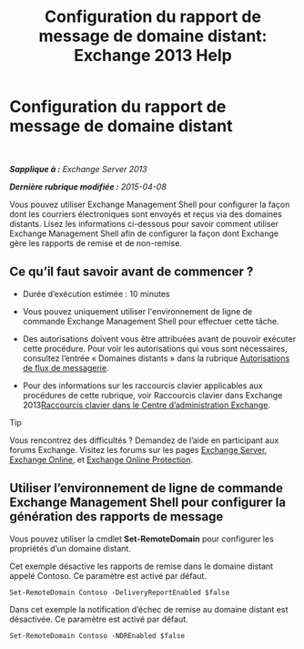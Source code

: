 ﻿---
title: 'Configuration du rapport de message de domaine distant: Exchange 2013 Help'
TOCTitle: Configuration du rapport de message de domaine distant
ms:assetid: 73dc686a-e7a3-44c7-b82f-f52ff9273199
ms:mtpsurl: https://technet.microsoft.com/fr-fr/library/JJ649325(v=EXCHG.150)
ms:contentKeyID: 50478455
ms.date: 04/24/2018
mtps_version: v=EXCHG.150
ms.translationtype: HT
---

# Configuration du rapport de message de domaine distant

 

_**Sapplique à :** Exchange Server 2013_

_**Dernière rubrique modifiée :** 2015-04-08_

Vous pouvez utiliser Exchange Management Shell pour configurer la façon dont les courriers électroniques sont envoyés et reçus via des domaines distants. Lisez les informations ci-dessous pour savoir comment utiliser Exchange Management Shell afin de configurer la façon dont Exchange gère les rapports de remise et de non-remise.

## Ce qu’il faut savoir avant de commencer ?

  - Durée d’exécution estimée : 10 minutes

  - Vous pouvez uniquement utiliser l'environnement de ligne de commande Exchange Management Shell pour effectuer cette tâche.

  - Des autorisations doivent vous être attribuées avant de pouvoir exécuter cette procédure. Pour voir les autorisations qui vous sont nécessaires, consultez l’entrée « Domaines distants » dans la rubrique [Autorisations de flux de messagerie](mail-flow-permissions-exchange-2013-help.md).

  - Pour des informations sur les raccourcis clavier applicables aux procédures de cette rubrique, voir Raccourcis clavier dans Exchange 2013[Raccourcis clavier dans le Centre d’administration Exchange](keyboard-shortcuts-in-the-exchange-admin-center-exchange-online-protection-help.md).

> [!TIP]
> Vous rencontrez des difficultés ? Demandez de l’aide en participant aux forums Exchange. Visitez les forums sur les pages <a href="https://go.microsoft.com/fwlink/p/?linkid=60612">Exchange Server</a>, <a href="https://go.microsoft.com/fwlink/p/?linkid=267542">Exchange Online</a>, et <a href="https://go.microsoft.com/fwlink/p/?linkid=285351">Exchange Online Protection</a>.


## Utiliser l’environnement de ligne de commande Exchange Management Shell pour configurer la génération des rapports de message

Vous pouvez utiliser la cmdlet **Set-RemoteDomain** pour configurer les propriétés d’un domaine distant.

Cet exemple désactive les rapports de remise dans le domaine distant appelé Contoso. Ce paramètre est activé par défaut.

    Set-RemoteDomain Contoso -DeliveryReportEnabled $false

Dans cet exemple la notification d’échec de remise au domaine distant est désactivée. Ce paramètre est activé par défaut.

    Set-RemoteDomain Contoso -NDREnabled $false

